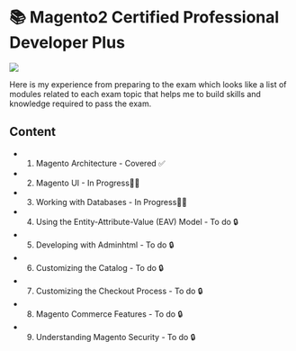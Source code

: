 <p align="center">
    <h1>📚 Magento2 Certified Professional Developer Plus</h1>
    <img src="https://img.shields.io/badge/WIP-Work%20In%20Progress-yellow.svg" />
</p>

Here is my experience from preparing to the exam which looks like a list of modules related to each exam topic that helps me to build skills and knowledge required to pass the exam.

## Content
* 1. Magento Architecture - Covered ✅
* 2. Magento UI - In Progress👷‍♂️
* 3. Working with Databases - In Progress👷‍♂️
* 4. Using the Entity-Attribute-Value (EAV) Model - To do 🔒
* 5. Developing with Adminhtml - To do 🔒
* 6. Customizing the Catalog - To do 🔒
* 7. Customizing the Checkout Process - To do 🔒
* 8. Magento Commerce Features - To do 🔒
* 9. Understanding Magento Security - To do 🔒
